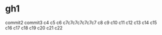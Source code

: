 # gh1
commit2
commit3
c4
c5
c6
c7c7c7c7c7c7c7
c8
c9
c10
c11
c12
c13
c14
c15
c16
c17
c18
c19
c20
c21
c22


